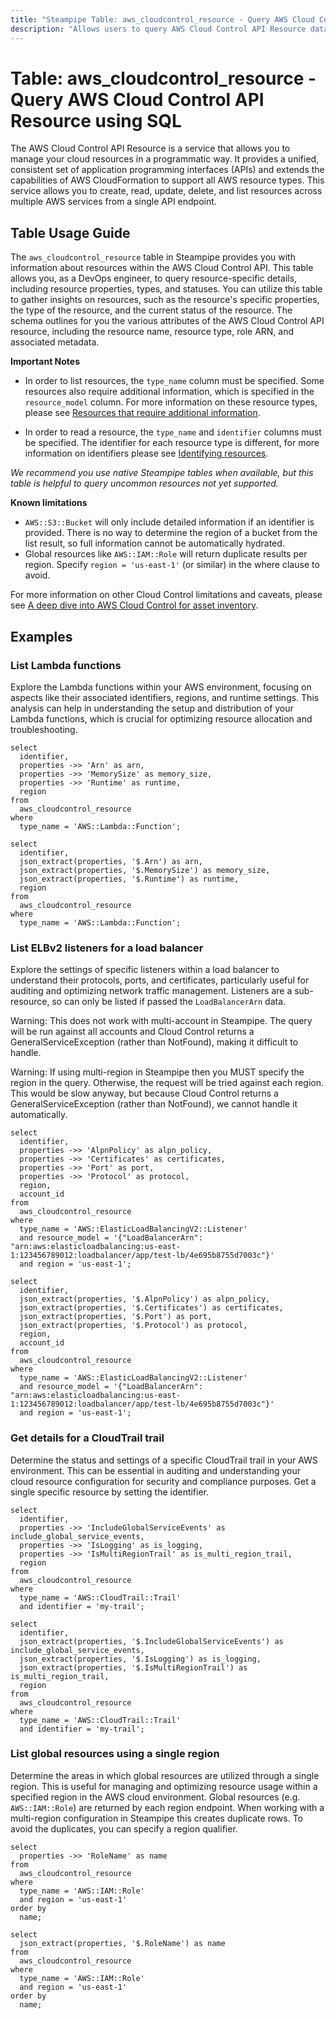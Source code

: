 ```yaml
---
title: "Steampipe Table: aws_cloudcontrol_resource - Query AWS Cloud Control API Resource using SQL"
description: "Allows users to query AWS Cloud Control API Resource data, providing detailed insights into resource properties, types, and statuses."
---
```


# Table: aws_cloudcontrol_resource - Query AWS Cloud Control API Resource using SQL

The AWS Cloud Control API Resource is a service that allows you to manage your cloud resources in a programmatic way. It provides a unified, consistent set of application programming interfaces (APIs) and extends the capabilities of AWS CloudFormation to support all AWS resource types. This service allows you to create, read, update, delete, and list resources across multiple AWS services from a single API endpoint.

## Table Usage Guide

The `aws_cloudcontrol_resource` table in Steampipe provides you with information about resources within the AWS Cloud Control API. This table allows you, as a DevOps engineer, to query resource-specific details, including resource properties, types, and statuses. You can utilize this table to gather insights on resources, such as the resource's specific properties, the type of the resource, and the current status of the resource. The schema outlines for you the various attributes of the AWS Cloud Control API resource, including the resource name, resource type, role ARN, and associated metadata.

**Important Notes**
- In order to list resources, the `type_name` column must be specified. Some resources also require additional information, which is specified in the `resource_model` column. For more information on these resource types, please see [Resources that require additional information](https://docs.aws.amazon.com/cloudcontrolapi/latest/userguide/resource-operations-list.html#resource-operations-list-containers).

- In order to read a resource, the `type_name` and `identifier` columns must be specified. The identifier for each resource type is different, for more information on identifiers please see [Identifying resources](https://docs.aws.amazon.com/cloudcontrolapi/latest/userguide/resource-identifier.html).

_We recommend you use native Steampipe tables when available, but this table is helpful to query uncommon resources not yet supported._

**Known limitations**

* `AWS::S3::Bucket` will only include detailed information if an identifier is provided. There is no way to determine the region of a bucket from the list result, so full information cannot be automatically hydrated.
* Global resources like `AWS::IAM::Role` will return duplicate results per region. Specify `region = 'us-east-1'` (or similar) in the where clause to avoid.

For more information on other Cloud Control limitations and caveats, please see [A deep dive into AWS Cloud Control for asset inventory](https://steampipe.io/blog/aws-cloud-control).

## Examples

### List Lambda functions
Explore the Lambda functions within your AWS environment, focusing on aspects like their associated identifiers, regions, and runtime settings. This analysis can help in understanding the setup and distribution of your Lambda functions, which is crucial for optimizing resource allocation and troubleshooting.

```sql+postgres
select
  identifier,
  properties ->> 'Arn' as arn,
  properties ->> 'MemorySize' as memory_size,
  properties ->> 'Runtime' as runtime,
  region
from
  aws_cloudcontrol_resource
where
  type_name = 'AWS::Lambda::Function';
```

```sql+sqlite
select
  identifier,
  json_extract(properties, '$.Arn') as arn,
  json_extract(properties, '$.MemorySize') as memory_size,
  json_extract(properties, '$.Runtime') as runtime,
  region
from
  aws_cloudcontrol_resource
where
  type_name = 'AWS::Lambda::Function';
```

### List ELBv2 listeners for a load balancer
Explore the settings of specific listeners within a load balancer to understand their protocols, ports, and certificates, particularly useful for auditing and optimizing network traffic management.
Listeners are a sub-resource, so can only be listed if passed the `LoadBalancerArn` data.

Warning: This does not work with multi-account in Steampipe. The query will be run
against all accounts and Cloud Control returns a GeneralServiceException (rather than
NotFound), making it difficult to handle.

Warning: If using multi-region in Steampipe then you MUST specify the region in
the query. Otherwise, the request will be tried against each region. This would
be slow anyway, but because Cloud Control returns a GeneralServiceException (rather
than NotFound), we cannot handle it automatically.


```sql+postgres
select
  identifier,
  properties ->> 'AlpnPolicy' as alpn_policy,
  properties ->> 'Certificates' as certificates,
  properties ->> 'Port' as port,
  properties ->> 'Protocol' as protocol,
  region,
  account_id
from
  aws_cloudcontrol_resource
where
  type_name = 'AWS::ElasticLoadBalancingV2::Listener'
  and resource_model = '{"LoadBalancerArn": "arn:aws:elasticloadbalancing:us-east-1:123456789012:loadbalancer/app/test-lb/4e695b8755d7003c"}'
  and region = 'us-east-1';
```

```sql+sqlite
select
  identifier,
  json_extract(properties, '$.AlpnPolicy') as alpn_policy,
  json_extract(properties, '$.Certificates') as certificates,
  json_extract(properties, '$.Port') as port,
  json_extract(properties, '$.Protocol') as protocol,
  region,
  account_id
from
  aws_cloudcontrol_resource
where
  type_name = 'AWS::ElasticLoadBalancingV2::Listener'
  and resource_model = '{"LoadBalancerArn": "arn:aws:elasticloadbalancing:us-east-1:123456789012:loadbalancer/app/test-lb/4e695b8755d7003c"}'
  and region = 'us-east-1';
```

### Get details for a CloudTrail trail
Determine the status and settings of a specific CloudTrail trail in your AWS environment. This can be essential in auditing and understanding your cloud resource configuration for security and compliance purposes.
Get a single specific resource by setting the identifier.


```sql+postgres
select
  identifier,
  properties ->> 'IncludeGlobalServiceEvents' as include_global_service_events,
  properties ->> 'IsLogging' as is_logging,
  properties ->> 'IsMultiRegionTrail' as is_multi_region_trail,
  region
from
  aws_cloudcontrol_resource
where
  type_name = 'AWS::CloudTrail::Trail'
  and identifier = 'my-trail';
```

```sql+sqlite
select
  identifier,
  json_extract(properties, '$.IncludeGlobalServiceEvents') as include_global_service_events,
  json_extract(properties, '$.IsLogging') as is_logging,
  json_extract(properties, '$.IsMultiRegionTrail') as is_multi_region_trail,
  region
from
  aws_cloudcontrol_resource
where
  type_name = 'AWS::CloudTrail::Trail'
  and identifier = 'my-trail';
```

### List global resources using a single region
Determine the areas in which global resources are utilized through a single region. This is useful for managing and optimizing resource usage within a specified region in the AWS cloud environment.
Global resources (e.g. `AWS::IAM::Role`) are returned by each region endpoint.
When working with a multi-region configuration in Steampipe this creates
duplicate rows. To avoid the duplicates, you can specify a region qualifier.


```sql+postgres
select
  properties ->> 'RoleName' as name
from
  aws_cloudcontrol_resource
where
  type_name = 'AWS::IAM::Role'
  and region = 'us-east-1'
order by
  name;
```

```sql+sqlite
select
  json_extract(properties, '$.RoleName') as name
from
  aws_cloudcontrol_resource
where
  type_name = 'AWS::IAM::Role'
  and region = 'us-east-1'
order by
  name;
```